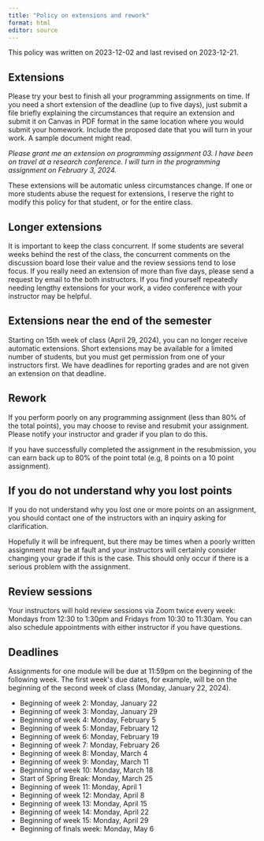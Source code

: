 ```yaml
---
title: "Policy on extensions and rework"
format: html
editor: source
---
```


This policy was written on 2023-12-02 and last revised on 2023-12-21.

## Extensions

Please try your best to finish all your programming assignments on time. If you need a short extension of the deadline (up to five days), just submit a file briefly explaining the circumstances that require an extension and submit it on Canvas in PDF format in the same location where you would submit your homework. Include the proposed date that you will turn in your work. A sample document might read.

*Please grant me an extension on programming assignment 03. I have been on travel at a research conference. I will turn in the programming assignment on February 3, 2024.* 

These extensions will be automatic unless circumstances change. If one or more students abuse the request for extensions, I reserve the right to modify this policy for that student, or for the entire class.

## Longer extensions

It is important to keep the class concurrent. If some students are several weeks behind the rest of the class, the concurrent comments on the discussion board lose their value and the review sessions tend to lose focus. If you really need an extension of more than five days, please send a request by email to the both instructors. If you find yourself repeatedly needing lengthy extensions for your work, a video conference with your instructor may be helpful.

## Extensions near the end of the semester

Starting on 15th week of class (April 29, 2024), you can no longer receive automatic extensions. Short extensions may be available for a limited number of students, but you must get permission from one of your instructors first. We have deadlines for reporting grades and are not given an extension on that deadline. 
## Rework

If you perform poorly on any programming assignment (less than 80% of the total points), you may choose to revise and resubmit your assignment. Please notify your instructor and grader if you plan to do this.

If you have successfully completed the assignment in the resubmission, you can earn back up to 80% of the point total (e.g, 8 points on a 10 point assignment).

## If you do not understand why you lost points

If you do not understand why you lost one or more points on an assignment, you should contact one of the instructors with an inquiry asking for clarification.

Hopefully it will be infrequent, but there may be times when a poorly written assignment may be at fault and your instructors will certainly consider changing your grade if this is the case. This should only occur if there is a serious problem with the assignment.

## Review sessions

Your instructors will hold review sessions via Zoom twice every week: Mondays from 12:30 to 1:30pm and Fridays from 10:30 to 11:30am. You can also schedule appointments with either instructor if you have questions.

## Deadlines

Assignments for one module will be due at 11:59pm on the beginning of the following week. The first week's due dates, for example, will be on the beginning of the second week of class (Monday, January 22, 2024).

-   Beginning of week 2: Monday, January 22
-   Beginning of week 3: Monday, January 29
-   Beginning of week 4: Monday, February 5
-   Beginning of week 5: Monday, February 12
-   Beginning of week 6: Monday, February 19
-   Beginning of week 7: Monday, February 26
-   Beginning of week 8: Monday, March 4
-   Beginning of week 9: Monday, March 11
-   Beginning of week 10: Monday, March 18
-   Start of Spring Break: Monday, March 25
-   Beginning of week 11: Monday, April 1
-   Beginning of week 12: Monday, April 8
-   Beginning of week 13: Monday, April 15
-   Beginning of week 14: Monday, April 22
-   Beginning of week 15: Monday, April 29
-   Beginning of finals week: Monday, May 6

